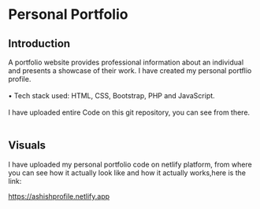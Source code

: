 # Personal Portfolio
## Introduction </br>
A portfolio website provides professional information about an individual  and presents a showcase of their work. I have created my personal portflio profile.</br></br>
•	Tech stack used: HTML, CSS, Bootstrap, PHP and JavaScript. </br></br>
I have uploaded  entire Code on this git repository, you can see from there. </br> </br>

## Visuals</br>
I have uploaded my personal portfolio code on netlify platform, from where you can see how it actually look like and how it actually works,here is the link:

https://ashishprofile.netlify.app
